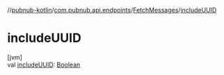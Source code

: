 //[pubnub-kotlin](../../../index.md)/[com.pubnub.api.endpoints](../index.md)/[FetchMessages](index.md)/[includeUUID](include-u-u-i-d.md)

# includeUUID

[jvm]\
val [includeUUID](include-u-u-i-d.md): [Boolean](https://kotlinlang.org/api/latest/jvm/stdlib/kotlin/-boolean/index.html)
